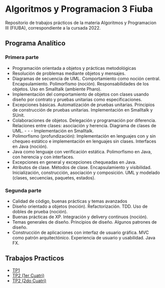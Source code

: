 # Algoritmos y Programacion 3 Fiuba

Repositorio de trabajos prácticos de la materia Algoritmos y Programacion III (FIUBA), correspondiente a la cursada 2022.

## Programa Analítico

### Primera parte

 - Programación orientada a objetos y prácticas metodológicas
 - Resolución de problemas mediante objetos y mensajes.
 - Diagramas de secuencia de UML. Comportamiento como noción central. Encapsulamiento. Polimorfismo (noción). Responsabilidades de los objetos. Uso en Smalltalk (ambiente Pharo).
 - Implementación del comportamiento de objetos con clases usando diseño por contrato y pruebas unitarias como especificaciones.
 - Excepciones básicas. Automatización de pruebas unitarias. Principios de construcción de pruebas unitarias. Implementación en Smalltalk y SUnit.
 - Colaboraciones de objetos. Delegación y programación por diferencia. Relaciones entre clases: asociación y herencia. Diagrama de clases de UML.  -  - - Implementación en Smalltalk.
 - Polimorfismo (profundización): Implementación en lenguajes con y sin chequeo estático e implementación en lenguajes sin clases. Interfaces en Java (noción).
 - Java como lenguaje con verificación estática. Polimorfismo en Java, con herencia y con interfaces.
 - Excepciones en general y excepciones chequeadas en Java.
 - Atributos de clase. Métodos de clase. Encapsulamiento y visibilidad. Inicialización, construcción, asociación y composición. UML y modelado (clases, secuencias, paquetes, estados).
### Segunda parte

 - Calidad de código, buenas prácticas y temas avanzados
 - Diseño orientado a objetos (noción). Refactorización. TDD. Uso de dobles de prueba (noción).
 - Buenas prácticas de XP. Integración y delivery continuos (noción).
 - Temas generales de diseño. Principios de diseño. Algunos patrones de diseño.
 - Construcción de aplicaciones con interfaz de usuario gráfica. MVC como patrón arquitectónico. Experiencia de usuario y usabilidad. Java FX.

## Trabajos Practicos
- [TP1](https://github.com/Fanusaez/Algoritmos3-Fiuba/tree/master/Tp1) 
- [TP2 (1er Cuatri)](https://github.com/Fanusaez/TP2_algo3_algothief/tree/f217e298f4800c99080b53035948b8612e3ea99e)
- [TP2 (2do Cuatri)](https://github.com/Fanusaez/TP2-Algo3-GPS/tree/ea8907f76dcc635302e5789e1cd779df82751607)
